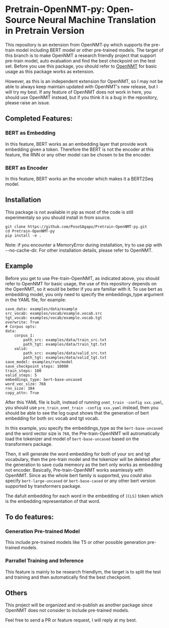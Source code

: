# Pretrain-OpenNMT-py: Open-Source Neural Machine Translation in Pretrain Version

This repository is an extension from OpenNMT-py which supports the pre-train model including BERT model or other pre-trained models. The target of this branch is to make OpenNMT a research friendly project that support pre-train model, auto evaluation and find the best checkpoint on the test set.
Before you use this package, you should refer to [OpenNMT](https://github.com/OpenNMT/OpenNMT-py) for basic usage as this package works as extension. 

However, as this is an independent extension for OpenNMT, so I may not be able to always keep maintain updated with OpenNMT's new release, but I will try my best. If any  feature of OpenNMT does not work in here, you should use OpenNMT instead, but if you think it is a bug in the repository, please raise an issue.
## Completed Features:
### BERT as Embedding
In this feature, BERT works as an embedding layer that provide work embedding given a token. Therefore the BERT is not the encoder at this feature, the RNN or any other model can be chosen to be the encoder.
### BERT as Encoder
In this feature, BERT works an the encoder which makes it a BERT2Seq model.

## Installation

This package is not available in pip as most of the code is still experimentaly so you should install in from source.
```
git clone https://github.com/PosoSAgapo/Pretrain-OpenNMT-py.git
cd Pretrain-OpenNMT-py
pip install -e .
```
Note: if you encounter a MemoryError during installation, try to use pip with --no-cache-dir. For other installation details, please refer to OpenNMT.

## Example
Before you get to use Pre-train-OpenNMT, as indicated above, you should refer to OpenNMT for basic usage, the use of this repository depends on the OpenNMT, so it would be better if you are familiar with it.
To use bert as embedding model, you only need to specify the embeddings_type argument in the YAML file, for example:
```
save_data: examples/data/example
src_vocab: examples/vocab/example.vocab.src
tgt_vocab: examples/vocab/example.vocab.tgt
overwrite: True
# Corpus opts:
data:
    corpus_1:
        path_src: examples/data/train_src.txt
        path_tgt: examples/data/train_tgt.txt
    valid:
        path_src: examples/data/valid_src.txt
        path_tgt: examples/data/valid_tgt.txt
save_model: examples/run/model
save_checkpoint_steps: 10000
train_steps: 100
valid_steps: 5
embeddings_type: bert-base-uncased
word_vec_size: 768
rnn_size: 384
copy_attn: True
```
After this YAML file is built, instead of running `onmt_train -config xxx.yaml`, you should use `pre_train_onmt_train -config xxx.yaml` instead, then you should be able to see the log ouput shows that the generation of bert embedding for both src vocab and tgt vocab.

In this example, you specify the embeddings_type as the `bert-base-uncased` and the word vector size is `768`, the Pre-train-OpenNMT will autromatically load the tokenizer and model of `bert-base-uncased` based on the transformers package. 

Then, it will generate the word embedding for both of your src and tgt vocabulary, then the pre-train model and the tokenizer will be deleted after the generation to save cuda memeory as the bert only works as embedding not encoder. Basically, Pre-train-OpenNMT works seamlessly with OpenNMT. Since as the whole bert family is supported, you could also specify `bert-large-uncased` or `bert-base-cased` or any other bert version supported by transformers package. 

The dafult embedding for each word in the embedding of `[CLS]` token which is the embedding representation of that word.

## To do features:
### Generation Pre-trained Model 
This include pre-trained models like T5 or other possible generation pre-trained models.
### Parrallel Training and Inference
This feature is mainly to be research friendlym, the target is to split the test and training and then automatically find the best checkpoint.
## Others
This project will be organized and re-publish as another package since OpenNMT does not consider to include pre-trained models.

Feel free to send a PR or feature request, I will reply at my best.
